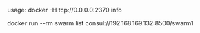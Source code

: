 usage:
docker -H tcp://0.0.0.0:2370 info

docker run --rm swarm list consul://192.168.169.132:8500/swarm1
